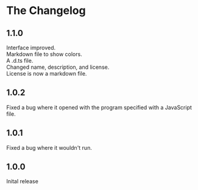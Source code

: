 # The Changelog

## 1.1.0
Interface improved.\
Markdown file to show colors.\
A .d.ts file.\
Changed name, description, and license.\
License is now a markdown file.

## 1.0.2
Fixed a bug where it opened with the program specified with a JavaScript file.

## 1.0.1
Fixed a bug where it wouldn't run.

## 1.0.0
Inital release